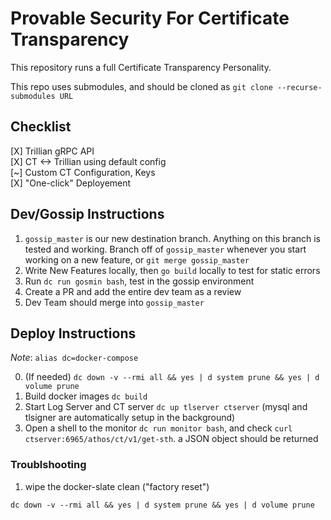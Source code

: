 # Provable Security For Certificate Transparency #

This repository runs a full Certificate Transparency Personality.

This repo uses submodules, and should be cloned as `git clone --recurse-submodules URL`

## Checklist ##
[X] Trillian gRPC API\
[X] CT <-> Trillian using default config\
[~] Custom CT Configuration, Keys\
[X] "One-click" Deployement

## Dev/Gossip Instructions ##
1. `gossip_master` is our new destination branch. Anything on this branch is tested and working.
    Branch off of `gossip_master` whenever you start working on a new feature, or `git merge gossip_master`
2. Write New Features locally, then `go build` locally to test for static errors
3. Run `dc run gosmin bash`, test in the gossip environment
4. Create a PR and add the entire dev team as a review
5. Dev Team should merge into `gossip_master`

## Deploy Instructions ##

*Note*: `alias dc=docker-compose`

0. (If needed) `dc down -v --rmi all && yes | d system prune && yes | d volume prune`
1. Build docker images `dc build`
2. Start Log Server and CT server `dc up tlserver ctserver` (mysql and tlsigner are automatically setup in the background)
3. Open a shell to the monitor `dc run monitor bash`, and check `curl ctserver:6965/athos/ct/v1/get-sth`. a JSON object should be returned

### Troublshooting ###
1. wipe the docker-slate clean ("factory reset")
```
dc down -v --rmi all && yes | d system prune && yes | d volume prune
```



